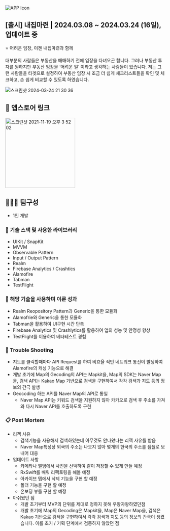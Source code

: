 
![APP Icon](https://github.com/Oreo-Mcflurry/BuyingMyHome/assets/96654328/2c9f1084-20f6-4b80-8320-d39b0336a840)

## [출시] 내집마련 | 2024.03.08 ~ 2024.03.24 (16일), 업데이트 중

<aside>
⭐ 어려운 임장, 이젠 내집마련과 함께
  
대부분의 사람들은 부동산을 매매하기 전에 임장을 다녀오곤 합니다. 그러나 부동산 투자를 원하지만 부동산 임장을 ‘어려운 일’ 이라고 생각하는 사람들이 있습니다. 저는 그런 사람들을 타겟으로 설정하여 부동산 임장 시 조금 더 쉽게 체크리스트들을 확인 및 체크하고, 손 쉽게 비교할 수 있도록 하였습니다.

</aside>

![스크린샷 2024-03-24 21 30 36](https://github.com/Oreo-Mcflurry/BuyingMyHome/assets/96654328/1a18ee4b-d02d-498c-8718-be786f05c475)

## 🔗 앱스토어 링크

[<img width="220" alt="스크린샷 2021-11-19 오후 3 52 02" src="https://user-images.githubusercontent.com/55099365/196023806-5eb7be0f-c7cf-4661-bb39-35a15146c33a.png">](https://apps.apple.com/kr/app/%EB%82%B4%EC%A7%91%EB%A7%88%EB%A0%A8-%EB%82%B4-%EC%A7%91%EC%9D%84-%EC%9C%84%ED%95%9C-%EB%B6%80%EB%8F%99%EC%82%B0-%EC%9E%84%EC%9E%A5%EA%B8%B0%EB%A1%9D/id6479473879)



## 🧑‍🤝‍🧑 팀구성

- 1인 개발

### 🔨 기술 스택 및 사용한 라이브러리

- UIKit / SnapKit
- MVVM
- Observable Pattern
- Input / Output Pattern
- Realm
- Firebase Analytics / Crashtics
- Alamofire
- Tabman
- TestFlight

### 👏 해당 기술을 사용하며 이룬 성과

- Realm Reopository Pattern과 Generic을 통한 모듈화
- Alamofrie와 Generic을 통한 모듈화
- Tabman을 활용하여 UI구현 시간 단축
- Firebase Analytics 및 Crashlytics를 활용하여 앱의 성능 및 안정성 향상
- TestFlight를 이용하여 베타테스트 경험

### 🌠 Trouble Shooting

- 지도를 클릭할때마다 API Request를 하여 비효율 적인 네트워크 통신이 발생하여 Alamofire의 캐싱 기능으로 해결
- 개발 초기에 Map의 Gecoding의 API는 Mapkit을, Map의 SDK는 Naver Map을, 검색 API는 Kakao Map 기반으로 검색을 구현하여서 각각 검색과 지도 등의 정보의 간극 발생
- Geocoding 하는 API를 Naver Map의 API로 통일
  - Naver Map API는 키워드 검색을 지원하지 않아 카카오로 검색 후 주소를 가져와 다시 Naver API를 호출하도록 구현

### 📋 Post Mortem

- 리젝 사유
  - 검색기능을 사용해서 검색하였는데 아무것도 안나왔다는 리젝 사유를 받음
  - Naver Map특성상 외국의 주소는 나오지 않아 몇개의 한국의 주소를 샘플로 보내어 대응
- 업데이트 사항
  - 카메라나 앨범에서 사진을 선택하여 같이 저장할 수 있게 만들 예정
  - RxSwift를 배워 리팩토링을 해볼 예정
  - 아카이브 탭에서 삭제 기능을 구현 할 예정
  - 폴더 기능을 구현 할 예정
  - 온보딩 뷰를 구현 할 예정
- 아쉬웠던 점
  - 개발 초기부터 MVP의 단위를 제대로 정하지 못해 우왕자왕하였던점
  - 개발 초기에 Map의 Gecoding은 Mapkit을, Map은 Naver Map을, 검색은 Kakao 기반으로 검색을 구현하여서 각각 검색과 지도 등의 정보의 간극이 생겼습니다. 이를 초기 / 기획 단계에서 검증하지 않았던 점
